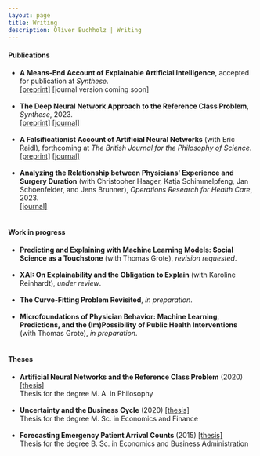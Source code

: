 ```yaml
---
layout: page
title: Writing
description: Oliver Buchholz | Writing
---
```


<h4>Publications</h4>

<ul>
<li><b>A Means-End Account of Explainable Artificial Intelligence</b>, accepted for publication at <i>Synthese</i>.<br><a href= "https://arxiv.org/abs/2208.04638" target= "_blank">[preprint]</a> [journal version coming soon]<br><br>
</li>
 
<li><b>The Deep Neural Network Approach to the Reference Class Problem</b>, <i>Synthese</i>, 2023.<br>
 <a href= "http://philsci-archive.pitt.edu/21777/" target= "_blank">[preprint]</a> <a href= "https://doi.org/10.1007/s11229-023-04110-9" target= "_blank">[journal]</a><br><br>
</li>
 
<li><b>A Falsificationist Account of Artificial Neural Networks</b> (with Eric Raidl), forthcoming at <i>The British Journal for the Philosophy of Science</i>.<br><a href= "https://arxiv.org/abs/2205.01421" target= "_blank">[preprint]</a> <a href= "https://doi.org/10.1086/721797" target= "_blank">[journal]</a><br><br>
</li>
 
<li><b>Analyzing the Relationship between Physicians' Experience and Surgery Duration</b> (with Christopher Haager, Katja Schimmelpfeng, Jan Schoenfelder, and Jens Brunner), <i>Operations Research for Health Care</i>, 2023.<br><a href= "https://doi.org/10.1016/j.orhc.2022.100377" target= "_blank">[journal]</a><br><br>
</li>
</ul>

<h4>Work in progress</h4>

<ul>
<li><b>Predicting and Explaining with Machine Learning Models: Social Science as a Touchstone</b> (with Thomas Grote), <i>revision requested</i>.<br><br>
</li>
 
<li><b>XAI: On Explainability and the Obligation to Explain</b> (with Karoline Reinhardt), <i>under review</i>.<br><br>
</li>
 
<li><b>The Curve-Fitting Problem Revisited</b>, <i>in preparation</i>.<br><br>
</li>
 
<li><b>Microfoundations of Physician Behavior: Machine Learning, Predictions, and the (Im)Possibility of Public Health Interventions</b> (with Thomas Grote), <i>in preparation</i>.<br><br>
</li>
</ul>

<h4>Theses</h4>

<ul>
<li><b>Artificial Neural Networks and the Reference Class Problem</b> (2020) <a href= "papers/MA_Philo.pdf" target= "_blank">[thesis]</a><br> 
 Thesis for the degree M. A. in Philosophy<br><br>
 </li>


<li><b>Uncertainty and the Business Cycle</b> (2020) <a href= "papers/MA_Econ.pdf" target= "_blank">[thesis]</a><br> 
 Thesis for the degree M. Sc. in Economics and Finance<br><br>
 </li>

<li><b>Forecasting Emergency Patient Arrival Counts</b> (2015) <a href= "papers/BA.pdf" target= "_blank">[thesis]</a><br> 
 Thesis for the degree B. Sc. in Economics and Business Administration<br><br>
 </li>
 </ul>
